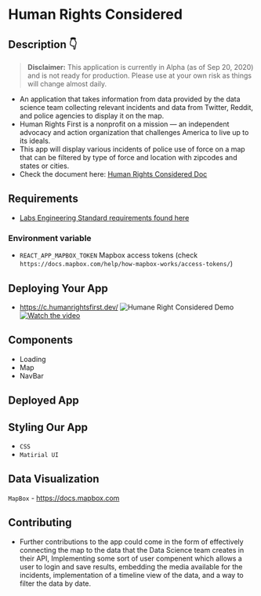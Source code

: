 # Human Rights Considered 

## Description 👇
> **Disclaimer:** This application is currently in Alpha (as of Sep 20, 2020) and is not ready for production. Please use at your own risk as things will change almost daily.
- An application that takes information from data provided by the data science team collecting relevant incidents and data from Twitter, Reddit, and police agencies to display it on the map.
- Human Rights First is a nonprofit on a mission — an independent advocacy and action organization that challenges America to live up to its ideals.
- This app will display various incidents of police use of force on a map that can be filtered by  type of force and location with zipcodes and states or cities. 
- Check the document here: [Human Rights Considered Doc](https://docs.google.com/document/d/1zCsBIktUfdXDozJitbPzDH4Ya02SVTFUAmysdTWylaM/edit?usp=sharing)


## Requirements

- [Labs Engineering Standard requirements found here](https://www.notion.so/Human-Rights-First-Roadmap-Team-Kevin-c53ed8e80b0e4584aba47abee5753591)

### Environment variable

- `REACT_APP_MAPBOX_TOKEN` Mapbox access tokens (check `https://docs.mapbox.com/help/how-mapbox-works/access-tokens/`)

## Deploying Your App
- https://c.humanrightsfirst.dev/
![Humane Right Considered Demo](hrc_demo.gif)
[![Watch the video](https://i.imgur.com/oO6jPnb.png)](https://vimeo.com/user101433243/review/461896648/cc13846aac)

## Components

- Loading
- Map
- NavBar

## Deployed App


## Styling Our App
- `CSS`
- `Matirial UI` 
## Data Visualization 
`MapBox` - https://docs.mapbox.com
## Contributing
- Further contributions to the app could come in the form of effectively connecting the map to the data that the Data Science team creates in their API, Implementing some sort of user compenent which allows a user to login and save results, embedding the media available for the incidents, implementation of a timeline view of the data, and a way to filter the data by date.
